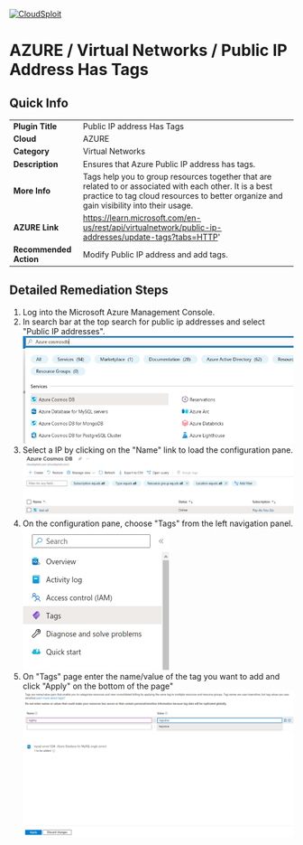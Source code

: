 
[![CloudSploit](https://cloudsploit.com/img/logo-new-big-text-100.png "CloudSploit")](https://cloudsploit.com)

# AZURE / Virtual Networks / Public IP Address Has Tags

## Quick Info

| | |
|-|-|
| **Plugin Title** | Public IP address Has Tags |
| **Cloud** | AZURE |
| **Category** | Virtual Networks |
| **Description** | Ensures that Azure Public IP address has tags. |
| **More Info** | Tags help you to group resources together that are related to or associated with each other. It is a best practice to tag cloud resources to better organize and gain visibility into their usage. |
| **AZURE Link** | https://learn.microsoft.com/en-us/rest/api/virtualnetwork/public-ip-addresses/update-tags?tabs=HTTP' |
| **Recommended Action** | Modify Public IP address and add tags. |

## Detailed Remediation Steps
1. Log into the Microsoft Azure Management Console.
2. In search bar at the top search for public ip addresses and select "Public IP addresses". </br> <img src="/resources/azure/cosmosdb/cosmosdb-has-tags/step2.png"/>
3. Select a IP by clicking on the "Name" link to load the configuration pane.</br> <img src="/resources/azure/cosmosdb/cosmosdb-has-tags/step3.png"/>
4. On the configuration pane, choose "Tags" from the left navigation panel. </br>  <img src="/resources/azure/cosmosdb/cosmosdb-has-tags/step4.png"/>
5. On "Tags" page enter the name/value of the tag you want to add and click "Apply" on the bottom of the page" </br> <img src="/resources/azure/cosmosdb/cosmosdb-has-tags/step5.png"/>
